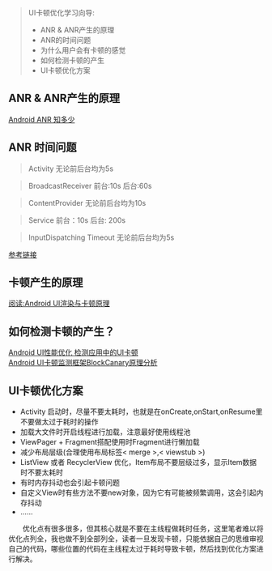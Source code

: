 > UI卡顿优化学习向导:  
> 
> - ANR & ANR产生的原理
> - ANR的时间问题
> - 为什么用户会有卡顿的感觉
> - 如何检测卡顿的产生
> - UI卡顿优化方案

## ANR & ANR产生的原理

[Android ANR 知多少](https://www.cnblogs.com/wangjie1990/p/11327055.html)

## ANR 时间问题

> Activity
> 无论前后台均为5s

> BroadcastReceiver
> 前台:10s
> 后台:60s

> ContentProvider
> 无论前后台均为10s

> Service
> 前台：10s
> 后台: 200s

> InputDispatching Timeout
> 无论前后台均为5s

[参考链接](https://blog.csdn.net/houxian1103/article/details/90232704)

## 卡顿产生的原理

[阅读:Android UI渲染与卡顿原理](https://blog.csdn.net/wei_lei/article/details/70460132)

## 如何检测卡顿的产生？  

[Android UI性能优化 检测应用中的UI卡顿](https://blog.csdn.net/lmj623565791/article/details/58626355)  
[Android UI卡顿监测框架BlockCanary原理分析](https://www.jianshu.com/p/e58992439793)  

## UI卡顿优化方案

- Activity 启动时，尽量不要太耗时，也就是在onCreate,onStart,onResume里不要做太过于耗时的操作
- 加载大文件时开启线程进行加载，注意最好使用线程池
- ViewPager + Fragment搭配使用时Fragment进行懒加载
- 减少布局层级(合理使用布局标签< merge >,< viewstub >)
- ListView 或者 RecyclerView 优化，Item布局不要层级过多，显示Item数据时不要太耗时
- 有时内存抖动也会引起卡顿问题
- 自定义View时有些方法不要new对象，因为它有可能被频繁调用，这会引起内存抖动
- ......

&emsp;&emsp;优化点有很多很多，但其核心就是不要在主线程做耗时任务，这里笔者难以将优化点列全，我也做不到全部列全，读者一旦发现卡顿，只能依据自己的思维审视自己的代码，哪些位置的代码在主线程太过于耗时导致卡顿，然后找到优化方案进行解决。